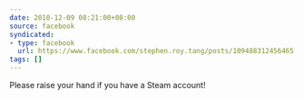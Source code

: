 ```yaml
---
date: 2010-12-09 08:21:00+08:00
source: facebook
syndicated:
- type: facebook
  url: https://www.facebook.com/stephen.roy.tang/posts/109488312456465
tags: []
---
```


Please raise your hand if you have a Steam account!